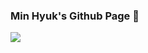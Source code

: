 ### Min Hyuk's Github Page 👋

<img src="https://img.shields.io/badge/Project-ff00ff?style=flat-square&logo=t&logoColor=white"/>
